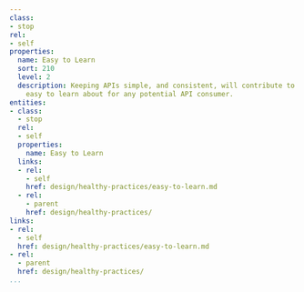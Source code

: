 ```yaml
---
class:
- stop
rel:
- self
properties:
  name: Easy to Learn
  sort: 210
  level: 2
  description: Keeping APIs simple, and consistent, will contribute to them being
    easy to learn about for any potential API consumer.
entities:
- class:
  - stop
  rel:
  - self
  properties:
    name: Easy to Learn
  links:
  - rel:
    - self
    href: design/healthy-practices/easy-to-learn.md
  - rel:
    - parent
    href: design/healthy-practices/
links:
- rel:
  - self
  href: design/healthy-practices/easy-to-learn.md
- rel:
  - parent
  href: design/healthy-practices/
...
```


